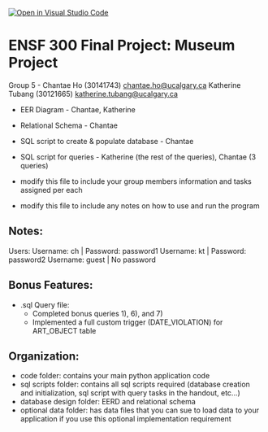 [![Open in Visual Studio Code](https://classroom.github.com/assets/open-in-vscode-c66648af7eb3fe8bc4f294546bfd86ef473780cde1dea487d3c4ff354943c9ae.svg)](https://classroom.github.com/online_ide?assignment_repo_id=9394829&assignment_repo_type=AssignmentRepo)
# ENSF 300 Final Project: Museum Project
Group 5 - 
Chantae Ho (30141743) chantae.ho@ucalgary.ca
Katherine Tubang (30121665) katherine.tubang@ucalgary.ca 

- EER Diagram - Chantae, Katherine
- Relational Schema - Chantae
- SQL script to create & populate database - Chantae
- SQL script for queries - Katherine (the rest of the queries), Chantae (3 queries)

- modify this file to include your group members information and tasks assigned per each
- modify this file to include any notes on how to use and run the program

## Notes:
Users:
  Username: ch | Password: password1
  Username: kt | Password: password2
  Username: guest | No password

## Bonus Features:
- .sql Query file:
  - Completed bonus queries 1), 6), and 7)
  - Implemented a full custom trigger (DATE_VIOLATION) for ART_OBJECT table

## Organization:
- code folder: contains your main python application code
- sql scripts folder: contains all sql scripts required (database creation and initialization, sql script with query tasks in the handout, etc...)
- database design folder: EERD and relational schema
- optional data folder: has data files that you can sue to load data to your application if you use this optional implementation requirement
